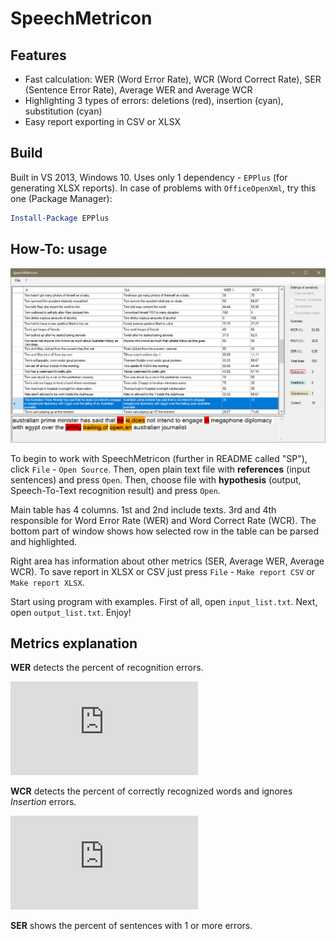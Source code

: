 # SpeechMetricon

## Features

  - Fast calculation: WER (Word Error Rate), WCR (Word Correct Rate), SER (Sentence Error Rate), Average WER and Average WCR
  - Highlighting 3 types of errors: deletions (red), insertion (cyan), substitution (cyan)
  - Easy report exporting in CSV or XLSX

## Build

Built in VS 2013, Windows 10. Uses only 1 dependency - `EPPlus` (for generating XLSX reports). 
In case of problems with `OfficeOpenXml`, try this one (Package Manager):

```powershell
Install-Package EPPlus
```

## How-To: usage

![Screenshot](docs/example.png)

To begin to work with SpeechMetricon (further in README called "SP"), click `File` - `Open Source`. Then, open plain text file with **references** (input sentences) and press `Open`. Then, choose file with **hypothesis** (output, Speech-To-Text recognition result) and press `Open`.

Main table has 4 columns. 1st and 2nd include texts. 3rd and 4th responsible for Word Error Rate (WER) and Word Correct Rate (WCR).
The bottom part of window shows how selected row in the table can be parsed and highlighted.

Right area has information about other metrics (SER, Average WER, Average WCR).
To save report in XLSX or CSV just press `File` - `Make report CSV` or `Make report XLSX`.

Start using program with examples. First of all, open `input_list.txt`. Next, open `output_list.txt`. Enjoy!

## Metrics explanation

**WER** detects the percent of recognition errors.

![WER equation](http://latex.codecogs.com/svg.latex?WER%3D%5Cfrac%7BSubstitutions%2BDeletions%2BInsertions%7D%7BN%7D%2C)

**WCR** detects the percent of correctly recognized words and ignores *Insertion* errors.

![WCR equation](http://latex.codecogs.com/svg.latex?WCR%3D%5Cfrac%7BN+-+Substitutions%2BDeletions%7D%7BN%7D%2C)

**SER** shows the percent of sentences with 1 or more errors.

